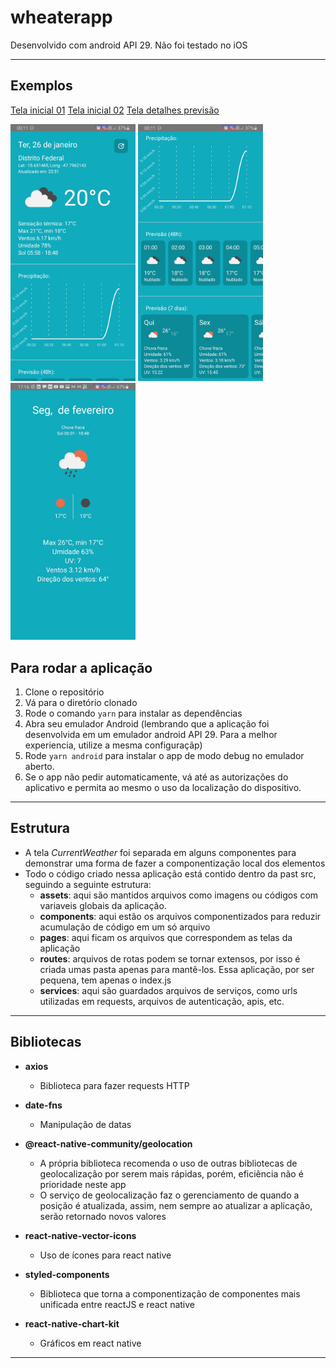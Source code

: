 # wheaterapp

Desenvolvido com android API 29. Não foi testado no iOS

---
## Exemplos

[Tela inicial 01](evidence01.jpg "Tela inicial 01")
[Tela inicial 02](evidence02.jpg "Tela inicial 02")
[Tela detalhes previsão](evidence03.jpg "Tela inicial 02")


<div>
  <img width="200"  src="evidence01.jpg">
  <img width="200"  src="evidence02.jpg">
  <img width="200"  src="evidence03.jpg">
</div>

## Para rodar a aplicação

1. Clone o repositório
2. Vá para o diretório clonado
3. Rode o comando `yarn` para instalar as dependências
4. Abra seu emulador Android (lembrando que a aplicação foi desenvolvida em um emulador android API 29. Para a melhor experiencia, utilize a mesma configuraçãp)
5. Rode `yarn android` para instalar o app de modo debug no emulador aberto.
6. Se o app não pedir automaticamente, vá até as autorizações do aplicativo e permita ao mesmo o uso da localização do dispositivo.

---

## Estrutura

* A tela *CurrentWeather* foi separada em alguns componentes para demonstrar uma forma de fazer a componentização local dos elementos
* Todo o código criado nessa aplicação está contido dentro da past src, seguindo a seguinte estrutura:
   - **assets**: aqui são mantidos arquivos como imagens ou códigos com variaveis globais da aplicação.
   - **components**: aqui estão os arquivos componentizados para reduzir acumulação de código em um só arquivo
   - **pages**: aqui ficam os arquivos que correspondem as telas da aplicação
   - **routes**: arquivos de rotas podem se tornar extensos, por isso é criada umas pasta apenas para mantê-los. Essa aplicação, por ser pequena, tem apenas o index.js
   - **services**: aqui são guardados arquivos de serviços, como urls utilizadas em requests, arquivos de autenticação, apis, etc.

 ---

## Bibliotecas

* **axios**
  - Biblioteca para fazer requests HTTP

* **date-fns**
  - Manipulação de datas

* **@react-native-community/geolocation**
  - A própria biblioteca recomenda o uso de outras bibliotecas de geolocalização
por serem mais rápidas, porém, eficiência não é prioridade neste app
  - O serviço de geolocalização faz o gerenciamento de quando a posição é atualizada,
assim, nem sempre ao atualizar a aplicação, serão retornado novos valores

* **react-native-vector-icons**
  - Uso de ícones para react native

* **styled-components**
  - Biblioteca que torna a componentização de componentes mais unificada entre
reactJS e react native


* **react-native-chart-kit**
  - Gráficos em react native
---
